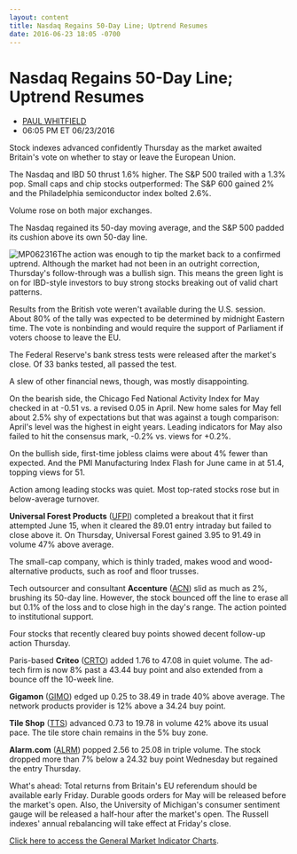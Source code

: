 ```yaml
---
layout: content
title: Nasdaq Regains 50-Day Line; Uptrend Resumes
date: 2016-06-23 18:05 -0700
---
```



Nasdaq Regains 50-Day Line; Uptrend Resumes
============================================




* [PAUL WHITFIELD](https://www.investors.com/author/whitfieldp/ "Posts by PAUL WHITFIELD")
* 06:05 PM ET 06/23/2016




Stock indexes advanced confidently Thursday as the market awaited Britain's vote on whether to stay or leave the European Union.


The Nasdaq and IBD 50 thrust 1.6% higher. The S&P 500 trailed with a 1.3% pop. Small caps and chip stocks outperformed: The S&P 600 gained 2% and the Philadelphia semiconductor index bolted 2.6%.


Volume rose on both major exchanges.


The Nasdaq regained its 50-day moving average, and the S&P 500 padded its cushion above its own 50-day line.


![MP062316](https://www.investors.com/wp-content/uploads/2016/06/MP062316-193x300.jpg)The action was enough to tip the market back to a confirmed uptrend. Although the market had not been in an outright correction, Thursday's follow-through was a bullish sign. This means the green light is on for IBD-style investors to buy strong stocks breaking out of valid chart patterns.


Results from the British vote weren't available during the U.S. session. About 80% of the tally was expected to be determined by midnight Eastern time. The vote is nonbinding and would require the support of Parliament if voters choose to leave the EU.


The Federal Reserve's bank stress tests were released after the market's close. Of 33 banks tested, all passed the test.


A slew of other financial news, though, was mostly disappointing.


On the bearish side, the Chicago Fed National Activity Index for May checked in at -0.51 vs. a revised 0.05 in April. New home sales for May fell about 2.5% shy of expectations but that was against a tough comparison: April's level was the highest in eight years. Leading indicators for May also failed to hit the consensus mark, -0.2% vs. views for +0.2%.


On the bullish side, first-time jobless claims were about 4% fewer than expected. And the PMI Manufacturing Index Flash for June came in at 51.4, topping views for 51.


Action among leading stocks was quiet. Most top-rated stocks rose but in below-average turnover.



**Universal Forest Products** ([UFPI](https://research.investors.com/quote.aspx?symbol=UFPI)) completed a breakout that it first attempted June 15, when it cleared the 89.01 entry intraday but failed to close above it. On Thursday, Universal Forest gained 3.95 to 91.49 in volume 47% above average.


The small-cap company, which is thinly traded, makes wood and wood-alternative products, such as roof and floor trusses.


Tech outsourcer and consultant **Accenture** ([ACN](https://research.investors.com/quote.aspx?symbol=ACN)) slid as much as 2%, brushing its 50-day line. However, the stock bounced off the line to erase all but 0.1% of the loss and to close high in the day's range. The action pointed to institutional support.


Four stocks that recently cleared buy points showed decent follow-up action Thursday.



Paris-based **Criteo** ([CRTO](https://research.investors.com/quote.aspx?symbol=CRTO)) added 1.76 to 47.08 in quiet volume. The ad-tech firm is now 8% past a 43.44 buy point and also extended from a bounce off the 10-week line.


**Gigamon** ([GIMO](https://research.investors.com/quote.aspx?symbol=GIMO)) edged up 0.25 to 38.49 in trade 40% above average. The network products provider is 12% above a 34.24 buy point.


**Tile Shop** ([TTS](https://research.investors.com/quote.aspx?symbol=TTS)) advanced 0.73 to 19.78 in volume 42% above its usual pace. The tile store chain remains in the 5% buy zone.


**Alarm.com** ([ALRM](https://research.investors.com/quote.aspx?symbol=ALRM)) popped 2.56 to 25.08 in triple volume. The stock dropped more than 7% below a 24.32 buy point Wednesday but regained the entry Thursday.


What's ahead: Total returns from Britain's EU referendum should be available early Friday. Durable goods orders for May will be released before the market's open. Also, the University of Michigan's consumer sentiment gauge will be released a half-hour after the market's open. The Russell indexes' annual rebalancing will take effect at Friday's close.


[Click here to access the General Market Indicator Charts](https://www.investors.com/wp-content/uploads/2016/06/IBD2306153831GMI.pdf).




